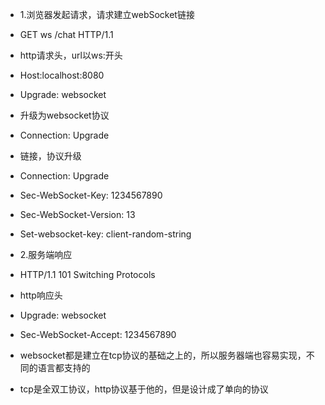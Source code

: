 - 1.浏览器发起请求，请求建立webSocket链接
- GET ws /chat HTTP/1.1
- http请求头，url以ws:开头
- Host:localhost:8080
- Upgrade: websocket
- 升级为websocket协议
- Connection: Upgrade
- 链接，协议升级
- Connection: Upgrade
- Sec-WebSocket-Key: 1234567890
- Sec-WebSocket-Version: 13
- Set-websocket-key: client-random-string

- 2.服务端响应
- HTTP/1.1 101 Switching Protocols
- http响应头
- Upgrade: websocket
- Sec-WebSocket-Accept: 1234567890
- websocket都是建立在tcp协议的基础之上的，所以服务器端也容易实现，不同的语言都支持的
- tcp是全双工协议，http协议基于他的，但是设计成了单向的协议
